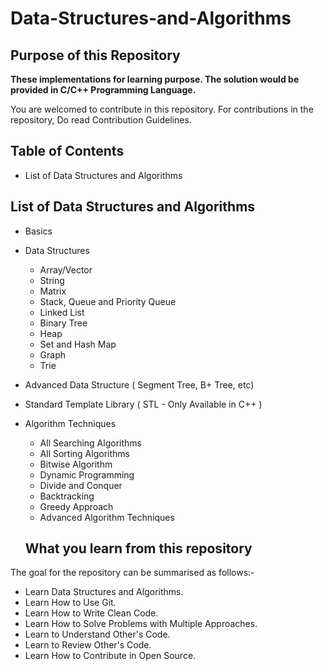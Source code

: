 # Data-Structures-and-Algorithms

## Purpose of this Repository

**These implementations for learning purpose. The solution would be provided in C/C++ Programming Language.**

You are welcomed to contribute in this repository. For contributions in the repository, Do read Contribution Guidelines.

## Table of Contents

* List of Data Structures and Algorithms




## List of Data Structures and Algorithms

* Basics
* Data Structures
  * Array/Vector
  * String
  * Matrix
  * Stack, Queue and Priority Queue
  * Linked List
  * Binary Tree
  * Heap
  * Set and Hash Map
  * Graph
  * Trie
* Advanced Data Structure ( Segment Tree, B+ Tree, etc)
* Standard Template Library ( STL - Only Available in C++ )
* Algorithm Techniques
  * All Searching Algorithms
  * All Sorting Algorithms
  * Bitwise Algorithm
  * Dynamic Programming
  * Divide and Conquer
  * Backtracking
  * Greedy Approach
  * Advanced Algorithm Techniques
  
  ## What you learn from this repository

The goal for the repository can be summarised as follows:-

* Learn Data Structures and Algorithms.
* Learn How to Use Git.
* Learn How to Write Clean Code.
* Learn How to Solve Problems with Multiple Approaches.
* Learn to Understand Other's Code.
* Learn to Review Other's Code.
* Learn How to Contribute in Open Source.

